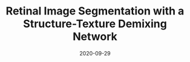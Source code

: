 ---
title: "Retinal Image Segmentation with a Structure-Texture Demixing Network"
collection: conferences
permalink: /publication/Retinal
date: 2020-09-29
year: "2020"
venue: "MICCAI"
city: 
state: ""
thumbnail: "Retinal.png"
teaser : 
authors: "Shihao Zhang, Huazhu Fu, Yanwu Xu, Yanxia Liu, Mingkui Tan"
bibtex: Retinal.txt
uri: Retinal.pdf
arxiv: https://arxiv.org/abs/2008.00817
project: 
source:
poster:
data:
---